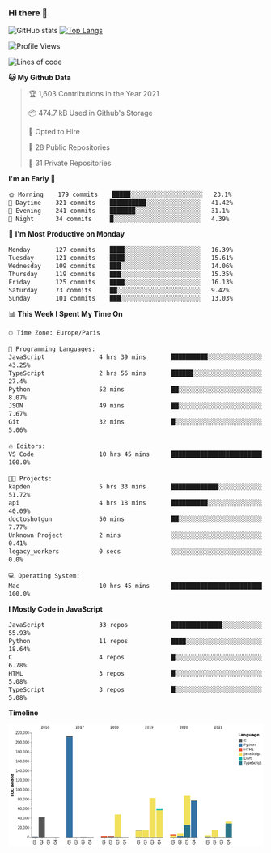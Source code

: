 ### Hi there 👋


![GitHub stats](https://github-readme-stats.vercel.app/api?username=eastkap&theme=dark&show_icons=true&count_private=true)
[![Top Langs](https://github-readme-stats.vercel.app/api/top-langs/?username=eastkap&layout=compact)](https://github.com/anuraghazra/github-readme-stats)



<!--START_SECTION:waka-->
![Profile Views](http://img.shields.io/badge/Profile%20Views-0-blue)

![Lines of code](https://img.shields.io/badge/From%20Hello%20World%20I%27ve%20Written-713893%20lines%20of%20code-blue)

**🐱 My Github Data** 

> 🏆 1,603 Contributions in the Year 2021
 > 
> 📦 474.7 kB Used in Github's Storage 
 > 
> 💼 Opted to Hire
 > 
> 📜 28 Public Repositories 
 > 
> 🔑 31 Private Repositories  
 > 
**I'm an Early 🐤** 

```text
🌞 Morning    179 commits    █████░░░░░░░░░░░░░░░░░░░░   23.1% 
🌆 Daytime    321 commits    ██████████░░░░░░░░░░░░░░░   41.42% 
🌃 Evening    241 commits    ███████░░░░░░░░░░░░░░░░░░   31.1% 
🌙 Night      34 commits     █░░░░░░░░░░░░░░░░░░░░░░░░   4.39%

```
📅 **I'm Most Productive on Monday** 

```text
Monday       127 commits    ████░░░░░░░░░░░░░░░░░░░░░   16.39% 
Tuesday      121 commits    ████░░░░░░░░░░░░░░░░░░░░░   15.61% 
Wednesday    109 commits    ███░░░░░░░░░░░░░░░░░░░░░░   14.06% 
Thursday     119 commits    ███░░░░░░░░░░░░░░░░░░░░░░   15.35% 
Friday       125 commits    ████░░░░░░░░░░░░░░░░░░░░░   16.13% 
Saturday     73 commits     ██░░░░░░░░░░░░░░░░░░░░░░░   9.42% 
Sunday       101 commits    ███░░░░░░░░░░░░░░░░░░░░░░   13.03%

```


📊 **This Week I Spent My Time On** 

```text
⌚︎ Time Zone: Europe/Paris

💬 Programming Languages: 
JavaScript               4 hrs 39 mins       ██████████░░░░░░░░░░░░░░░   43.25% 
TypeScript               2 hrs 56 mins       ██████░░░░░░░░░░░░░░░░░░░   27.4% 
Python                   52 mins             ██░░░░░░░░░░░░░░░░░░░░░░░   8.07% 
JSON                     49 mins             ██░░░░░░░░░░░░░░░░░░░░░░░   7.67% 
Git                      32 mins             █░░░░░░░░░░░░░░░░░░░░░░░░   5.06%

🔥 Editors: 
VS Code                  10 hrs 45 mins      █████████████████████████   100.0%

🐱‍💻 Projects: 
kapden                   5 hrs 33 mins       █████████████░░░░░░░░░░░░   51.72% 
api                      4 hrs 18 mins       ██████████░░░░░░░░░░░░░░░   40.09% 
doctoshotgun             50 mins             ██░░░░░░░░░░░░░░░░░░░░░░░   7.77% 
Unknown Project          2 mins              ░░░░░░░░░░░░░░░░░░░░░░░░░   0.41% 
legacy_workers           0 secs              ░░░░░░░░░░░░░░░░░░░░░░░░░   0.0%

💻 Operating System: 
Mac                      10 hrs 45 mins      █████████████████████████   100.0%

```

**I Mostly Code in JavaScript** 

```text
JavaScript               33 repos            ██████████████░░░░░░░░░░░   55.93% 
Python                   11 repos            ████░░░░░░░░░░░░░░░░░░░░░   18.64% 
C                        4 repos             █░░░░░░░░░░░░░░░░░░░░░░░░   6.78% 
HTML                     3 repos             █░░░░░░░░░░░░░░░░░░░░░░░░   5.08% 
TypeScript               3 repos             █░░░░░░░░░░░░░░░░░░░░░░░░   5.08%

```


**Timeline**

![Chart not found](https://raw.githubusercontent.com/Eastkap/Eastkap/main/charts/bar_graph.png) 


<!--END_SECTION:waka-->

<!--
**Eastkap/eastkap** is a ✨ _special_ ✨ repository because its `README.md` (this file) appears on your GitHub profile.

Here are some ideas to get you started:

- 🔭 I’m currently working on ...
- 🌱 I’m currently learning ...
- 👯 I’m looking to collaborate on ...
- 🤔 I’m looking for help with ...
- 💬 Ask me about ...
- 📫 How to reach me: ...
- 😄 Pronouns: ...
- ⚡ Fun fact: ...
-->
